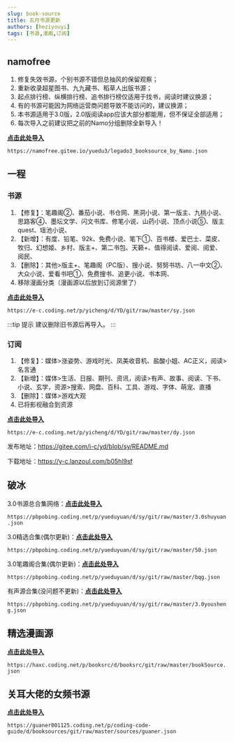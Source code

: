 ```yaml
---
slug: book-source
title: 五月书源更新
authors: [heziyouyi]
tags: [书源,漫画,订阅]
---
```


## namofree

1. 修复失效书源，个别书源不错但总抽风的保留观察；
2. 重新收录超星图书、九九藏书、稻草人出版书源；
3. 起点排行榜、纵横排行榜、追书排行榜仅适用于找书，阅读时建议换源；
4. 有的书源可能因为网络运营商问题导致不能访问的，建议换源；
5. 本书源适用于3.0版，2.0版阅读app应该大部分都能用，但不保证全部适用；
6. 每次导入之前建议把之前的Namo分组删除全新导入！

**[点击此处导入](legado://import/bookSource?src=https://namofree.gitee.io/yuedu3/legado3_booksource_by_Namo.json)**

```https://namofree.gitee.io/yuedu3/legado3_booksource_by_Namo.json```

## 一程

### 书源
1. 【修复】：笔趣阁②、番茄小说、书仓网、黑洞小说、第一版主、九桃小说、思路客④、墨坛文学、闪文书库、修笔小说、山药小说、顶点小说⑤、版主quest、瑶池小说、
2. 【新增】：有度、铅笔、92k、免费小说、笔下①、百书楼、爱巴士、菜皮、牧归、幻想姬、乡村、版主+、第二书包、天籁+、值得阅读、爱阅、阅爱、阅民、
3. 【删除】：其他>版主+、笔趣阁（PC版）、搜小说、努努书坊、八一中文②、大众小说、爱看书吧①、免费搜书、追更小说、书本网、
4. 移除漫画分类（漫画源以后放到订阅源里了）

**[点击此处导入](legado://import/bookSource?src=https://e-c.coding.net/p/yicheng/d/YD/git/raw/master/sy.json)**

```https://e-c.coding.net/p/yicheng/d/YD/git/raw/master/sy.json```

:::tip 提示
建议删除旧书源后再导入。
:::

### 订阅

1. 【修复】：媒体>涨姿势、游戏时光、凤美收音机、盐酸小姐、AC正义，阅读>名言通
2. 【新增】：媒体>生活、日报、期刊、资讯，阅读>有声、故事、阅读、下书、小说、玄学，资源>搜索、网盘、百科、工具、游戏、字体、萌宠、直播
3. 【删除】：媒体>游戏大观
4. 已将影视融合到资源

**[点击此处导入](legado://import/rssSource?src=https://e-c.coding.net/p/yicheng/d/YD/git/raw/master/dy.json)**

```https://e-c.coding.net/p/yicheng/d/YD/git/raw/master/dy.json```

发布地址：https://gitee.com/i-c/yd/blob/sy/README.md

下载地址：https://y-c.lanzoul.com/b05hl9sf

## 破冰

3.0书源总合集网络：**[点击此处导入](legado://import/bookSource?src=https://pbpobing.coding.net/p/yueduyuan/d/sy/git/raw/master/3.0shuyuan.json)**

```https://pbpobing.coding.net/p/yueduyuan/d/sy/git/raw/master/3.0shuyuan.json```

3.0精选合集(偶尔更新)：**[点击此处导入](legado://import/bookSource?src=https://pbpobing.coding.net/p/yueduyuan/d/sy/git/raw/master/50.json)**

```https://pbpobing.coding.net/p/yueduyuan/d/sy/git/raw/master/50.json```

3.0笔趣阁合集(偶尔更新)：**[点击此处导入](legado://import/bookSource?src=https://pbpobing.coding.net/p/yueduyuan/d/sy/git/raw/master/bqg.json)**

```https://pbpobing.coding.net/p/yueduyuan/d/sy/git/raw/master/bqg.json```

有声源合集(没问题不更新)：**[点击此处导入](legado://import/bookSource?src=https://pbpobing.coding.net/p/yueduyuan/d/sy/git/raw/master/3.0yousheng.json)**

```https://pbpobing.coding.net/p/yueduyuan/d/sy/git/raw/master/3.0yousheng.json```

## 精选漫画源

**[点击此处导入](legado://import/bookSource?src=https://haxc.coding.net/p/booksrc/d/booksrc/git/raw/master/bookSource.json)**

```https://haxc.coding.net/p/booksrc/d/booksrc/git/raw/master/bookSource.json```

## 关耳大佬的女频书源

**[点击此处导入](legado://import/bookSource?src=https://guaner001125.coding.net/p/coding-code-guide/d/booksources/git/raw/master/sources/guaner.json)**

```https://guaner001125.coding.net/p/coding-code-guide/d/booksources/git/raw/master/sources/guaner.json```